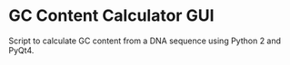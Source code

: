 # GC Content Calculator GUI
Script to calculate GC content from a DNA sequence using Python 2 and PyQt4.
